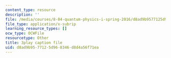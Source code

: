 ```yaml
---
content_type: resource
description: ''
file: /media/courses/8-04-quantum-physics-i-spring-2016/d8ad9b9577125d968346d8d4a56f71ea_XDm2cxC-UU.vtt
file_type: application/x-subrip
learning_resource_types: []
ocw_type: OCWFile
resourcetype: Other
title: 3play caption file
uid: d8ad9b95-7712-5d96-8346-d8d4a56f71ea
---
```

